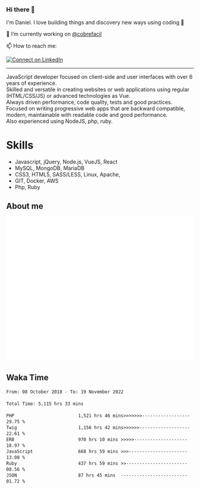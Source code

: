 ### Hi there 👋

I'm Daniel. I love building things and discovery new ways using coding :raised_hands: 

🔭 I’m currently working on [@cobrefacil](https://www.cobrefacil.com.br/)

📫 How to reach me:

[![Connect on LinkedIn](https://img.shields.io/badge/--linkedin?label=LinkedIn&logo=LinkedIn&style=social)](https://www.linkedin.com/in/daniel-cerverizzo/)

---

JavaScript developer focused on client-side and user interfaces with over 6 years of experience.  
Skilled and versatile in creating websites or web applications using regular (HTML/CSS/JS) or advanced technologies as Vue.  
Always driven performance, code quality, tests and good practices.  
 Focused on writing progressive web apps that are backward compatible, modern, maintainable with readable code and good performance.  
Also experienced using NodeJS, php, ruby. 


# Skills

 - Javascript, jQuery, Node.js, VueJS, React
 - MySQL, MongoDB, MariaDB    
 - CSS3, HTML5, SASS/LESS,  Linux, Apache,
 - GIT, Docker, AWS
 - Php, Ruby

## About me

![Metrics](/github-metrics.svg)

## Waka Time

<!--START_SECTION:waka-->

```text
From: 08 October 2018 - To: 19 November 2022

Total Time: 5,115 hrs 33 mins

PHP                        1,521 hrs 46 mins>>>>>>>------------------   29.75 %
Twig                       1,156 hrs 42 mins>>>>>>-------------------   22.61 %
ERB                        970 hrs 10 mins >>>>>--------------------   18.97 %
JavaScript                 668 hrs 59 mins >>>----------------------   13.08 %
Ruby                       437 hrs 59 mins >>-----------------------   08.56 %
JSON                       87 hrs 45 mins  -------------------------   01.72 %
```

<!--END_SECTION:waka-->

